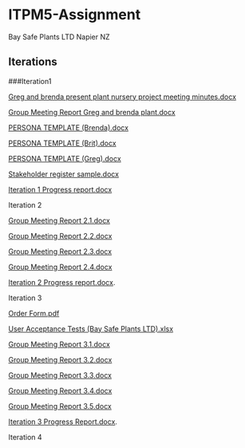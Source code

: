 # ITPM5-Assignment
Bay Safe Plants LTD Napier NZ
## Iterations

###Iteration1

[Greg and brenda present plant nursery project meeting minutes.docx](https://github.com/brenda-byten/ITPM5-Assigment/files/8782990/Greg.and.brenda.present.plant.nursery.project.meeting.minutes.docx)

[Group Meeting Report Greg and brenda plant.docx](https://github.com/brenda-byten/ITPM5-Assigment/files/8782991/Group.Meeting.Report.Greg.and.brenda.plant.docx)

[PERSONA TEMPLATE (Brenda).docx](https://github.com/brenda-byten/ITPM5-Assigment/files/8782992/PERSONA.TEMPLATE.Brenda.docx)

[PERSONA TEMPLATE (Brit).docx](https://github.com/brenda-byten/ITPM5-Assigment/files/8782993/PERSONA.TEMPLATE.Brit.docx)

[PERSONA TEMPLATE (Greg).docx](https://github.com/brenda-byten/ITPM5-Assigment/files/8782994/PERSONA.TEMPLATE.Greg.docx)

[Stakeholder register sample.docx](https://github.com/brenda-byten/ITPM5-Assigment/files/8782995/Stakeholder.register.sample.docx)

[Iteration 1 Progress report.docx](https://github.com/brenda-byten/ITPM5-Assigment/files/8782996/Iteration.1.Progress.report.docx)

Iteration 2

[Group Meeting Report 2.1.docx](https://github.com/brenda-byten/ITPM5-Assigment/files/8782998/Group.Meeting.Report.2.1.docx)

[Group Meeting Report 2.2.docx](https://github.com/brenda-byten/ITPM5-Assigment/files/8783001/Group.Meeting.Report.2.2.docx)

[Group Meeting Report 2.3.docx](https://github.com/brenda-byten/ITPM5-Assigment/files/8783002/Group.Meeting.Report.2.3.docx)

[Group Meeting Report 2.4.docx](https://github.com/brenda-byten/ITPM5-Assigment/files/8783004/Group.Meeting.Report.2.4.docx)

[Iteration 2 Progress report.docx](https://github.com/brenda-byten/ITPM5-Assigment/files/8783005/Iteration.2.Progress.report.docx).

Iteration 3

[Order Form.pdf](https://github.com/brenda-byten/ITPM5-Assigment/files/8783622/Order.Form.pdf)

[User Acceptance Tests (Bay Safe Plants LTD).xlsx](https://github.com/brenda-byten/ITPM5-Assigment/files/8783674/User.Acceptance.Tests.Bay.Safe.Plants.LTD.xlsx)

[Group Meeting Report 3.1.docx](https://github.com/brenda-byten/ITPM5-Assigment/files/8794942/Group.Meeting.Report.3.1.docx)

[Group Meeting Report 3.2.docx](https://github.com/brenda-byten/ITPM5-Assigment/files/8794943/Group.Meeting.Report.3.2.docx)

[Group Meeting Report 3.3.docx](https://github.com/brenda-byten/ITPM5-Assigment/files/8794944/Group.Meeting.Report.3.3.docx)

[Group Meeting Report 3.4.docx](https://github.com/brenda-byten/ITPM5-Assigment/files/8794945/Group.Meeting.Report.3.4.docx)

[Group Meeting Report 3.5.docx](https://github.com/brenda-byten/ITPM5-Assigment/files/8794946/Group.Meeting.Report.3.5.docx)

[Iteration 3 Progress Report.docx](https://github.com/brenda-byten/ITPM5-Assigment/files/8794947/Iteration.3.Progress.Report.docx).

Iteration 4

